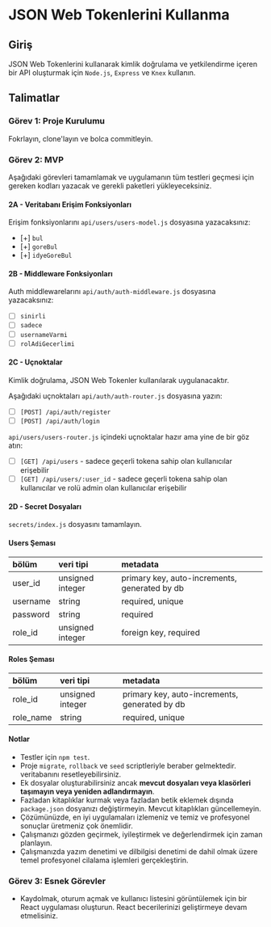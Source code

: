 # JSON Web Tokenlerini Kullanma

## Giriş

JSON Web Tokenlerini kullanarak kimlik doğrulama ve yetkilendirme içeren bir API oluşturmak için `Node.js`, `Express` ve `Knex` kullanın.

## Talimatlar

### Görev 1: Proje Kurulumu

Fokrlayın, clone'layın ve bolca commitleyin.

### Görev 2: MVP

Aşağıdaki görevleri tamamlamak ve uygulamanın tüm testleri geçmesi için gereken kodları yazacak ve gerekli paketleri yükleyeceksiniz.

#### 2A - Veritabanı Erişim Fonksiyonları

Erişim fonksiyonlarını `api/users/users-model.js` dosyasına yazacaksınız:

- [+] `bul`
- [+] `goreBul`
- [+] `idyeGoreBul`

#### 2B - Middleware Fonksiyonları

Auth middlewarelarını `api/auth/auth-middleware.js` dosyasına yazacaksınız:

- [ ] `sinirli`
- [ ] `sadece`
- [ ] `usernameVarmi`
- [ ] `rolAdiGecerlimi`

#### 2C - Uçnoktalar

Kimlik doğrulama, JSON Web Tokenler kullanılarak uygulanacaktır.

Aşağıdaki uçnoktaları `api/auth/auth-router.js` dosyasına yazın:

- [ ] `[POST] /api/auth/register`
- [ ] `[POST] /api/auth/login`

`api/users/users-router.js` içindeki uçnoktalar hazır ama yine de bir göz atın:

- [ ] `[GET] /api/users` - sadece geçerli tokena sahip olan kullanıcılar erişebilir
- [ ] `[GET] /api/users/:user_id` - sadece geçerli tokena sahip olan kullanıcılar ve rolü admin olan kullanıcılar erişebilir

#### 2D - Secret Dosyaları

`secrets/index.js` dosyasını tamamlayın.

#### Users Şeması

| bölüm    | veri tipi        | metadata                                      |
| :------- | :--------------- | :-------------------------------------------- |
| user_id  | unsigned integer | primary key, auto-increments, generated by db |
| username | string           | required, unique                              |
| password | string           | required                                      |
| role_id  | unsigned integer | foreign key, required                         |

#### Roles Şeması

| bölüm     | veri tipi        | metadata                                      |
| :-------- | :--------------- | :-------------------------------------------- |
| role_id   | unsigned integer | primary key, auto-increments, generated by db |
| role_name | string           | required, unique                              |

#### Notlar

- Testler için `npm test`.
- Proje `migrate`, `rollback` ve `seed` scriptleriyle beraber gelmektedir. veritabanını resetleyebilirsiniz.
- Ek dosyalar oluşturabilirsiniz ancak **mevcut dosyaları veya klasörleri taşımayın veya yeniden adlandırmayın**.
- Fazladan kitaplıklar kurmak veya fazladan betik eklemek dışında `package.json` dosyanızı değiştirmeyin. Mevcut kitaplıkları güncellemeyin.
- Çözümünüzde, en iyi uygulamaları izlemeniz ve temiz ve profesyonel sonuçlar üretmeniz çok önemlidir.
- Çalışmanızı gözden geçirmek, iyileştirmek ve değerlendirmek için zaman planlayın.
- Çalışmanızda yazım denetimi ve dilbilgisi denetimi de dahil olmak üzere temel profesyonel cilalama işlemleri gerçekleştirin.

### Görev 3: Esnek Görevler

- Kaydolmak, oturum açmak ve kullanıcı listesini görüntülemek için bir React uygulaması oluşturun. React becerilerinizi geliştirmeye devam etmelisiniz.
